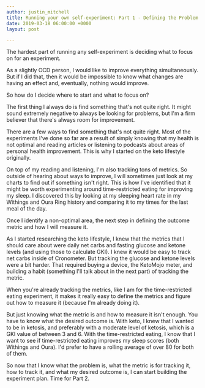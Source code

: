 ```yaml
---
author: justin_mitchell
title: Running your own self-experiment: Part 1 - Defining the Problem
date: 2019-03-18 06:00:00 +0000
layout: post

---
```

The hardest part of running any self-experiment is deciding what to focus on for an experiment. 

As a slightly OCD person, I would like to improve everything simultaneously. But if I did that, then it would be impossible to know what changes are having an effect and, eventually, nothing would improve.

So how do I decide where to start and what to focus on?

The first thing I always do is find something that's not quite right. It might sound extremely negative to always be looking for problems, but I'm a firm believer that there's always room for improvement. 

There are a few ways to find something that's not quite right. Most of the experiments I've done so far are a result of simply knowing that my health is not optimal and reading articles or listening to podcasts about areas of personal health improvement. This is why I started on the keto lifestyle originally. 

On top of my reading and listening, I'm also tracking tons of metrics. So outside of hearing about ways to improve, I will sometimes just look at my charts to find out if something isn't right. This is how I've identified that it might be worth experimenting around time-restricted eating for improving my sleep. I discovered this by looking at my sleeping heart rate in my Withings and Oura Ring history and comparing it to my times for the last meal of the day. 

Once I identify a non-optimal area, the next step in defining the outcome metric and how I will measure it.

As I started researching the keto lifestyle, I knew that the metrics that I should care about were daily net carbs and fasting glucose and ketone levels (and using those to calculate GKI). I knew it would be easy to track net carbs inside of Cronometer. But tracking the glucose and ketone levels were a bit harder. That required buying a device, the KetoMojo meter, and building a habit (something I'll talk about in the next part) of tracking the metric.

When you're already tracking the metrics, like I am for the time-restricted eating experiment, it makes it really easy to define the metrics and figure out how to measure it (because I'm already doing it). 

But just knowing what the metric is and how to measure it isn't enough. You have to know what the desired outcome is. With keto, I knew that I wanted to be in ketosis, and preferably with a moderate level of ketosis, which is a GKI value of between 3 and 6. With the time-restricted eating, I know that I want to see if time-restricted eating improves my sleep scores (both Withings and Oura). I'd prefer to have a rolling average of over 80 for both of them.

So now that I know what the problem is, what the metric is for tracking it, how to track it, and what my desired outcome is, I can start building the experiment plan. Time for Part 2.